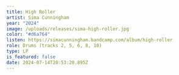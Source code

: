 ```yaml
---
title: High Roller
artist: Sima Cunningham
year: "2024"
image: /uploads/releases/sima-high-roller.jpg
color: "#d6a764"
listen: https://simacunningham.bandcamp.com/album/high-roller
role: Drums (tracks 2, 5, 6, 8, 10)
type: LP
is_featured: false
date: 2024-07-14T20:53:20.895Z
---
```

